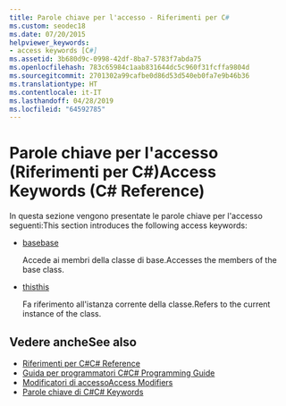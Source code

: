 ```yaml
---
title: Parole chiave per l'accesso - Riferimenti per C#
ms.custom: seodec18
ms.date: 07/20/2015
helpviewer_keywords:
- access keywords [C#]
ms.assetid: 3b680d9c-0998-42df-8ba7-5783f7abda75
ms.openlocfilehash: 783c65984c1aab831644dc5c960f31fcffa9804d
ms.sourcegitcommit: 2701302a99cafbe0d86d53d540eb0fa7e9b46b36
ms.translationtype: HT
ms.contentlocale: it-IT
ms.lasthandoff: 04/28/2019
ms.locfileid: "64592785"
---
```

# <a name="access-keywords-c-reference"></a><span data-ttu-id="1f7f0-102">Parole chiave per l'accesso (Riferimenti per C#)</span><span class="sxs-lookup"><span data-stu-id="1f7f0-102">Access Keywords (C# Reference)</span></span>
<span data-ttu-id="1f7f0-103">In questa sezione vengono presentate le parole chiave per l'accesso seguenti:</span><span class="sxs-lookup"><span data-stu-id="1f7f0-103">This section introduces the following access keywords:</span></span>  
  
- [<span data-ttu-id="1f7f0-104">base</span><span class="sxs-lookup"><span data-stu-id="1f7f0-104">base</span></span>](../../../csharp/language-reference/keywords/base.md)  
  
     <span data-ttu-id="1f7f0-105">Accede ai membri della classe di base.</span><span class="sxs-lookup"><span data-stu-id="1f7f0-105">Accesses the members of the base class.</span></span>  
  
- [<span data-ttu-id="1f7f0-106">this</span><span class="sxs-lookup"><span data-stu-id="1f7f0-106">this</span></span>](../../../csharp/language-reference/keywords/this.md)  
  
     <span data-ttu-id="1f7f0-107">Fa riferimento all'istanza corrente della classe.</span><span class="sxs-lookup"><span data-stu-id="1f7f0-107">Refers to the current instance of the class.</span></span>  
  
## <a name="see-also"></a><span data-ttu-id="1f7f0-108">Vedere anche</span><span class="sxs-lookup"><span data-stu-id="1f7f0-108">See also</span></span>

- [<span data-ttu-id="1f7f0-109">Riferimenti per C#</span><span class="sxs-lookup"><span data-stu-id="1f7f0-109">C# Reference</span></span>](../../../csharp/language-reference/index.md)
- [<span data-ttu-id="1f7f0-110">Guida per programmatori C#</span><span class="sxs-lookup"><span data-stu-id="1f7f0-110">C# Programming Guide</span></span>](../../../csharp/programming-guide/index.md)
- [<span data-ttu-id="1f7f0-111">Modificatori di accesso</span><span class="sxs-lookup"><span data-stu-id="1f7f0-111">Access Modifiers</span></span>](../../../csharp/language-reference/keywords/access-modifiers.md)
- [<span data-ttu-id="1f7f0-112">Parole chiave di C#</span><span class="sxs-lookup"><span data-stu-id="1f7f0-112">C# Keywords</span></span>](../../../csharp/language-reference/keywords/index.md)
